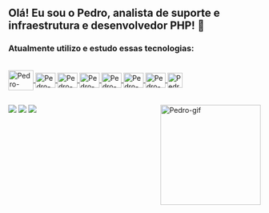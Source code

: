 ## Olá! Eu sou o Pedro, analista de suporte e infraestrutura e desenvolvedor PHP! 👋
### Atualmente utilizo e estudo essas tecnologias:


<div style="display: inline_block"><br>
<a href = "https://github.com/pedrohsmelo/pedrohsmelo">
<img align="center" alt="Pedro-PHP" height="40" width="50" src="https://cdn.jsdelivr.net/gh/devicons/devicon/icons/php/php-original.svg"/>
<img align="center" alt="Pedro-MySql" height="30" width="40" src="https://cdn.jsdelivr.net/gh/devicons/devicon/icons/mysql/mysql-original.svg"/>
<img align="center" alt="Pedro-HTML" height="30" width="40" src="https://cdn.jsdelivr.net/gh/devicons/devicon/icons/html5/html5-original.svg"/>
<img align="center" alt="Pedro-CSS" height="30" width="40" src="https://cdn.jsdelivr.net/gh/devicons/devicon/icons/css3/css3-original.svg"/>
<img align="center" alt="Pedro-WP" height="30" width="40" src="https://cdn.jsdelivr.net/gh/devicons/devicon/icons/wordpress/wordpress-plain.svg"/>
<img align="center" alt="Pedro-Azure" height="30" width="40" src="https://cdn.jsdelivr.net/gh/devicons/devicon/icons/azure/azure-original.svg"/>
<img align="center" alt="Pedro-Ubuntu" height="30" width="40" src="https://cdn.jsdelivr.net/gh/devicons/devicon/icons/ubuntu/ubuntu-plain.svg"/>
<img align="center" alt="Pedro-Bash" height="30" width="30" src="https://icons-for-free.com/iconfiles/png/512/bash+dark-1331550886960171470.png"/>
</div>
<img align="right" alt="Pedro-gif" height="200" src="https://media4.giphy.com/media/kliStk02WKPkHxDUCb/giphy.gif">

  ##
 
<div> 
  <a href="https://www.linkedin.com/in/pedro-h-melo/" target="_blank"><img src="https://img.shields.io/badge/-LinkedIn-%230077B5?style=for-the-badge&logo=linkedin&logoColor=white" target="_blank"></a> 
  <a href="https://www.youtube.com/channel/UCe2qhKRj24PMiJRMe7-7TFA" target="_blank"><img src="https://img.shields.io/badge/YouTube-FF0000?style=for-the-badge&logo=youtube&logoColor=white" target="_blank"></a>
  <a href="https://www.instagram.com/cyber.rasta/" target="_blank"><img src="https://img.shields.io/badge/-Instagram-%23E4405F?style=for-the-badge&logo=instagram&logoColor=white" target="_blank"></a>
</div>


